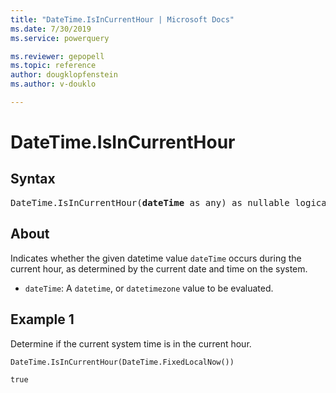 ```yaml
---
title: "DateTime.IsInCurrentHour | Microsoft Docs"
ms.date: 7/30/2019
ms.service: powerquery

ms.reviewer: gepopell
ms.topic: reference
author: dougklopfenstein
ms.author: v-douklo

---
```

# DateTime.IsInCurrentHour

## Syntax

<pre>
DateTime.IsInCurrentHour(<b>dateTime</b> as any) as nullable logical
</pre>
  
## About  
Indicates whether the given datetime value `dateTime` occurs during the current hour, as determined by the current date and time on the system. <ul> <li><code>dateTime</code>: A <code>datetime</code>, or <code>datetimezone</code> value to be evaluated.</li> </ul>

## Example 1
Determine if the current system time is in the current hour.

```powerquery-m
DateTime.IsInCurrentHour(DateTime.FixedLocalNow())
```

`true`

